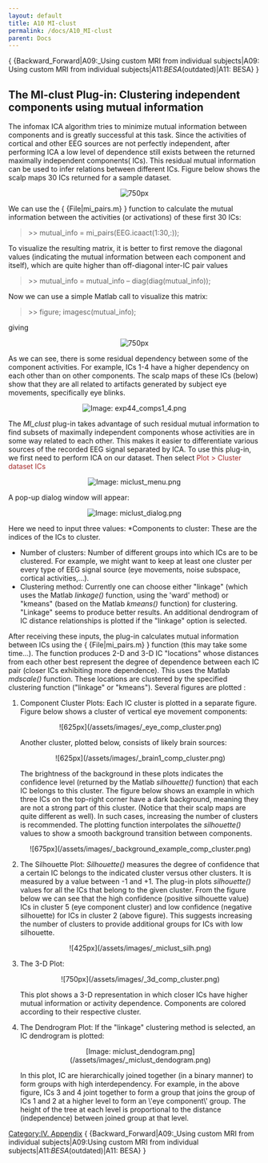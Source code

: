 ```yaml
---
layout: default
title: A10 MI-clust
permalink: /docs/A10_MI-clust
parent: Docs
---
```


{ {Backward_Forward|A09:_Using custom MRI from individual
subjects|A09: Using custom MRI from individual
subjects|A11:_BESA_(outdated)|A11: BESA} }

## The MI-clust Plug-in: Clustering independent components using mutual information

The infomax ICA algorithm tries to minimize mutual information between
components and is greatly successful at this task. Since the activities
of cortical and other EEG sources are not perfectly independent, after
performing ICA a low level of dependence still exists between the
returned maximally independent components( ICs). This residual mutual
information can be used to infer relations between different ICs. Figure
below shows the scalp maps 30 ICs returned for a sample dataset.

<center>

![750px](/assets/images/_exp44_30_comps.png)

</center>

We can use the { {File|mi_pairs.m} } function to calculate the mutual
information between the activities (or activations) of these first 30
ICs:

> \>\> mutual_info = mi_pairs(EEG.icaact(1:30,:));


To visualize the resulting matrix, it is better to first remove the
diagonal values (indicating the mutual information between each
component and itself), which are quite higher than off-diagonal inter-IC
pair values

> \>\> mutual_info = mutual_info – diag(diag(mutual_info));


Now we can use a simple Matlab call to visualize this matrix:

> \>\> figure; imagesc(mutual_info);


giving

<center>

![750px](/assets/images/_exp44_mutual_info.png)

</center>


As we can see, there is some residual dependency between some of the
component activities. For example, ICs 1-4 have a higher dependency on
each other than on other components. The scalp maps of these ICs (below)
show that they are all related to artifacts generated by subject eye
movements, specifically eye blinks.

<center>

![Image: exp44_comps1_4.png](/assets/images/_exp44_comps1_4.png)

</center>


The *MI_clust* plug-in takes advantage of such residual mutual
information to find subsets of maximally independent components whose
activities are in some way related to each other. This makes it easier
to differentiate various sources of the recorded EEG signal separated by
ICA. To use this plug-in, we first need to perform ICA on our dataset.
Then select <font color=brown>Plot \> Cluster dataset ICs</font>

<center>

![Image: miclust_menu.png](/assets/images/_miclust_menu.png)

</center>


A pop-up dialog window will appear:

<center>

![Image: miclust_dialog.png](/assets/images/_miclust_dialog.png)

</center>


Here we need to input three values:
\*Components to cluster: These are the indices of the ICs to cluster.

  - Number of clusters: Number of different groups into which ICs are to
    be clustered. For example, we might want to keep at least one
    cluster per every type of EEG signal source (eye movements, noise
    subspace, cortical activities,...).
  - Clustering method: Currently one can choose either "linkage" (which
    uses the Matlab *linkage()* function, using the 'ward' method) or
    "kmeans" (based on the Matlab *kmeans()* function) for clustering.
    "Linkage" seems to produce better results. An additional dendrogram
    of IC distance relationships is plotted if the "linkage" option is
    selected.


After receiving these inputs, the plug-in calculates mutual information
between ICs using the { {File|mi_pairs.m} } function (this may take
some time...). The function produces 2-D and 3-D IC "locations" whose
distances from each other best represent the degree of dependence
between each IC pair (closer ICs exhibiting more dependence). This uses
the Matlab *mdscale()* function. These locations are clustered by the
specified clustering function ("linkage" or "kmeans"). Several figures
are plotted :


1.  Component Cluster Plots:
    Each IC cluster is plotted in a separate figure. Figure below shows
    a cluster of vertical eye movement components:

    <center>
    ![625px](/assets/images/_eye_comp_cluster.png)
    </center>

    Another cluster, plotted below, consists of likely brain sources:
    <center>
    ![625px](/assets/images/_brain1_comp_cluster.png)
    </center>

    The brightness of the background in these plots indicates the
    confidence level (returned by the Matlab *silhouette()* function)
    that each IC belongs to this cluster. The figure below shows an
    example in which three ICs on the top-right corner have a dark
    background, meaning they are not a strong part of this cluster.
    (Notice that their scalp maps are quite different as well). In such
    cases, increasing the number of clusters is recommended. The
    plotting function interpolates the *silhouette()* values to show a
    smooth background transition between components.

    <center>
    ![675px](/assets/images/_background_example_comp_cluster.png)
    </center>


2.  The Silhouette Plot:
    *Silhouette()* measures the degree of confidence that a certain IC
    belongs to the indicated cluster versus other clusters. It is
    measured by a value between -1 and +1. The plug-in plots
    *silhouette()* values for all the ICs that belong to the given
    cluster. From the figure below we can see that the high confidence
    (positive silhouette value) ICs in cluster 5 (eye component cluster)
    and low confidence (negative silhouette) for ICs in cluster 2 (above
    figure). This suggests increasing the number of clusters to provide
    additional groups for ICs with low silhouette.

    <center>
    ![425px](/assets/images/_miclust_silh.png)
    </center>

3.  The 3-D Plot:
    <center>
    ![750px](/assets/images/_3d_comp_cluster.png)
    </center>

    This plot shows a 3-D representation in which closer ICs have higher
    mutual information or activity dependence. Components are colored
    according to their respective cluster.

4.  The Dendrogram Plot:
    If the "linkage" clustering method is selected, an IC dendrogram is
    plotted:

    <center>
    [Image:
    miclust_dendogram.png](/assets/images/_miclust_dendogram.png)
    </center>

    In this plot, IC are hierarchically joined together (in a binary
    manner) to form groups with high interdependency. For example, in
    the above figure, ICs 3 and 4 joint together to form a group that
    joins the group of ICs 1 and 2 at a higher level to form an \\'eye
    component\\' group. The height of the tree at each level is
    proportional to the distance (independence) between joined group at
    that level.

[Category:IV. Appendix](/Category:IV._Appendix "wikilink") {
{Backward_Forward|A09:_Using custom MRI from individual
subjects|A09:Using custom MRI from individual
subjects|A11:_BESA_(outdated)|A11: BESA} }